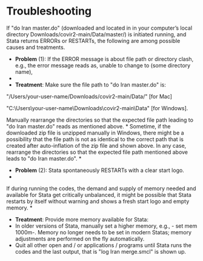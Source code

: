 # Troubleshooting


If "do Iran master.do" (downloaded and located in in your computer’s local directory Downloads/covir2-main/Data/master/) is initiated running, and Stata returns ERRORs or RESTARTs, the following are among possible causes and treatments. 

* **Problem** (1): If the ERROR message is about file path or directory clash, e.g., the error message reads as, unable to change to (some directory name), 
*
* **Treatment**: Make sure the file path to "do Iran master.do" is: 

"/Users/your-user-name/Downloads/covir2-main/Data/" [for Mac]

"C:\Users\your-user-name\Downloads\covir2-main\Data\" [for Windows].

Manually rearrange the directories so that the expected file path leading to "do Iran master.do" reads as mentioned above. 
*
Sometime, if the downloaded zip file is unzipped manually in Windows, there might be a possibility that the file path is not as identical to the correct path that is created after auto-inflation of the zip file and shown above. In any case, rearrange the directories so that the expected file path mentioned above leads to "do Iran master.do".
* 
* **Problem** (2): Stata spontaneously RESTARTs with a clear start logo. 
*
If during running the codes, the demand and supply of memory needed and available for Stata get critically unbalanced, it might be possible that Stata restarts by itself without warning and shows a fresh start logo and empty memory. 
*
- **Treatment**: Provide more memory available for Stata:
- In older versions of Stata, manually set a higher memory, e.g., - set mem 1000m-. Memory no longer needs to be set in modern Statas; memory adjustments are performed on the fly automatically.
- Quit all other open and / or applications / programs until Stata runs the codes and the last output, that is "log Iran merge.smcl" is shown up. 



